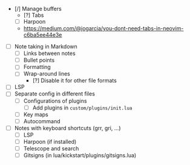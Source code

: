 - [/] Manage buffers
    - [?] Tabs
    - [ ] Harpoon
    - https://medium.com/@jogarcia/you-dont-need-tabs-in-neovim-c6ba5ee44e3e
- [ ] Note taking in Markdown
    - [ ] Links between notes
    - [ ] Bullet points
    - [ ] Formatting
    - [ ] Wrap-around lines
        - [?] Disable it for other file formats
- [ ] LSP
- [ ] Separate config in different files
    - [ ] Configurations of plugins
        - [ ] Add plugins in `custom/plugins/init.lua`
    - [ ] Key maps
    - [ ] Autocommand
- [ ] Notes with keyboard shortcuts (grr, gri, ...)
    - [ ] LSP
    - [ ] Harpoon (if installed)
    - [ ] Telescope and search
    - [ ] Gitsigns (in lua/kickstart/plugins/gitsigns.lua)

